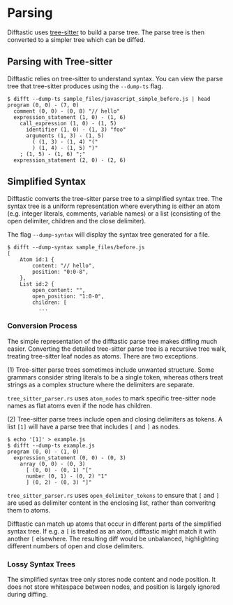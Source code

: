 # Parsing

Difftastic uses
[tree-sitter](https://tree-sitter.github.io/tree-sitter/) to build a
parse tree. The parse tree is then converted to a simpler tree which
can be diffed.

## Parsing with Tree-sitter

Difftastic relies on tree-sitter to understand syntax. You can view
the parse tree that tree-sitter produces using the `--dump-ts`
flag.

```
$ difft --dump-ts sample_files/javascript_simple_before.js | head
program (0, 0) - (7, 0)
  comment (0, 0) - (0, 8) "// hello"
  expression_statement (1, 0) - (1, 6)
    call_expression (1, 0) - (1, 5)
      identifier (1, 0) - (1, 3) "foo"
      arguments (1, 3) - (1, 5)
        ( (1, 3) - (1, 4) "("
        ) (1, 4) - (1, 5) ")"
    ; (1, 5) - (1, 6) ";"
  expression_statement (2, 0) - (2, 6)
```

## Simplified Syntax

Difftastic converts the tree-sitter parse tree to a simplified syntax
tree. The syntax tree is a uniform representation where everything is
either an atom (e.g. integer literals, comments, variable names) or a
list (consisting of the open delimiter, children and the close
delimiter).

The flag `--dump-syntax` will display the syntax tree generated for a
file.

```
$ difft --dump-syntax sample_files/before.js
[
    Atom id:1 {
        content: "// hello",
        position: "0:0-8",
    },
    List id:2 {
        open_content: "",
        open_position: "1:0-0",
        children: [
          ...
```

### Conversion Process

The simple representation of the difftastic parse tree makes diffing
much easier. Converting the detailed tree-sitter parse tree is a
recursive tree walk, treating tree-sitter leaf nodes as atoms. There
are two exceptions.

(1) Tree-sitter parse trees sometimes include unwanted structure. Some
grammars consider string literals to be a single token, whereas others
treat strings as a complex structure where the delimiters are
separate.

`tree_sitter_parser.rs` uses `atom_nodes` to mark specific tree-sitter
node names as flat atoms even if the node has children.

(2) Tree-sitter parse trees include open and closing delimiters as
tokens. A list `[1]` will have a parse tree that includes `[` and `]`
as nodes.

```
$ echo '[1]' > example.js
$ difft --dump-ts example.js
program (0, 0) - (1, 0)
  expression_statement (0, 0) - (0, 3)
    array (0, 0) - (0, 3)
      [ (0, 0) - (0, 1) "["
      number (0, 1) - (0, 2) "1"
      ] (0, 2) - (0, 3) "]"
```

`tree_sitter_parser.rs` uses `open_delimiter_tokens` to ensure that
`[` and `]` are used as delimiter content in the enclosing list,
rather than converitng them to atoms.

Difftastic can match up atoms that occur in different parts of the
simplified syntax tree. If e.g. a `[` is treated as an atom,
difftastic might match it with another `[` elsewhere. The resulting
diff would be unbalanced, highlighting different numbers of open and
close delimiters.

### Lossy Syntax Trees

The simplified syntax tree only stores node content and node
position. It does not store whitespace between nodes, and position is
largely ignored during diffing.
